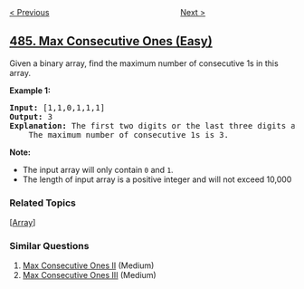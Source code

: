 <!--|This file generated by command(leetcode description); DO NOT EDIT.    |-->
<!--+----------------------------------------------------------------------+-->
<!--|@author    openset <openset.wang@gmail.com>                           |-->
<!--|@link      https://github.com/openset                                 |-->
<!--|@home      https://github.com/tonymontaro/leetcode-hints                        |-->
<!--+----------------------------------------------------------------------+-->

[< Previous](https://github.com/tonymontaro/leetcode-hints/tree/master/problems/find-permutation "Find Permutation")
　　　　　　　　　　　　　　　　
[Next >](https://github.com/tonymontaro/leetcode-hints/tree/master/problems/predict-the-winner "Predict the Winner")

## [485. Max Consecutive Ones (Easy)](https://leetcode.com/problems/max-consecutive-ones "最大连续1的个数")

<p>Given a binary array, find the maximum number of consecutive 1s in this array.</p>

<p><b>Example 1:</b><br />
<pre>
<b>Input:</b> [1,1,0,1,1,1]
<b>Output:</b> 3
<b>Explanation:</b> The first two digits or the last three digits are consecutive 1s.
    The maximum number of consecutive 1s is 3.
</pre>
</p>

<p><b>Note:</b>
<ul>
<li>The input array will only contain <code>0</code> and <code>1</code>.</li>
<li>The length of input array is a positive integer and will not exceed 10,000</li>
</ul>
</p>

### Related Topics
  [[Array](https://github.com/tonymontaro/leetcode-hints/tree/master/tag/array/README.md)]

### Similar Questions
  1. [Max Consecutive Ones II](https://github.com/tonymontaro/leetcode-hints/tree/master/problems/max-consecutive-ones-ii) (Medium)
  1. [Max Consecutive Ones III](https://github.com/tonymontaro/leetcode-hints/tree/master/problems/max-consecutive-ones-iii) (Medium)
